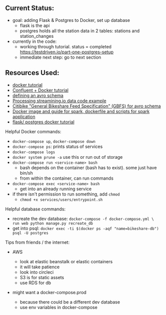 ## Current Status:
- goal: adding Flask & Postgres to Docker, set up database
  - flask is the api
  - postgres holds all the station data in 2 tables: stations and station_changes
- currently in the code:
  - working through tutorial. status = completed https://testdriven.io/part-one-postgres-setup
  - immediate next step: go to next section


## Resources Used:
- [docker tutorial](https://docs.docker.com/get-started/part4/#set-up-your-swarm)
- [Confluent + Docker tutorial](https://docs.confluent.io/current/installation/docker/docs/quickstart.html)
- [defining an avro schema](https://avro.apache.org/docs/1.8.2/gettingstartedpython.html)
- [Processing streamining.io data code example](https://github.com/streamdataio/streamdataio-python/blob/master/client.py)
- [Citibike "General Bikeshare Feed Specification" (GBFS) for avro schema](https://github.com/NABSA/gbfs/blob/master/gbfs.md#station_statusjson)
- [Docker image and guide for spark, dockerfile and scripts for spark application](https://github.com/mjhea0/flask-spark-docker)
- [flask/ postgres docker tutorial](https://testdriven.io/part-one-postgres-setup)

Helpful Docker commands:
  - `docker-compose up`, `docker-compose down`
  - `docker-compose ps`: prints status of services
  - `docker-compose logs`
  - `docker system prune -a` use this or run out of storage
  - `docker-compose run <service-name> bash`
    - bash depends on the container (bash has to exist). some just have bin/sh
    - from within the container, can run commands
  - `docker-compose exec <service-name> bash`
    - get into an already running service
  - if there isn't permission to run something, add `chmod`
    - `chmod +x services/users/entrypoint.sh`

Helpful database commands:
- recreate the dev database: `docker-compose -f docker-compose.yml \
  run web python manage.py recreate_db`
- get into psql: `docker exec -ti $(docker ps -aqf "name=bikeshare-db") psql -U postgres`

Tips from friends / the internet:
- AWS
    - look at elastic beanstalk or elastic containers
    - it will take patience
    - look into circleci
    - S3 is for static assets
    - use RDS for db

- might want a docker-compose.prod
    - because there could be a different dev database
    - use env variables in docker-compose
